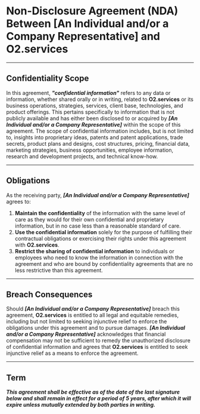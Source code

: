 # **Non-Disclosure Agreement (NDA) Between [An Individual and/or a Company Representative] and O2.services**

---

## **Confidentiality Scope**

In this agreement, ***"confidential information"*** refers to any data or information, whether shared orally or in writing, related to **O2.services** or its business operations, strategies, services, client base, technologies, and product offerings. This pertains specifically to information that is not publicly available and has either been disclosed to or acquired by ***[An Individual and/or a Company Representative]*** within the scope of this agreement. The scope of confidential information includes, but is not limited to, insights into proprietary ideas, patents and patent applications, trade secrets, product plans and designs, cost structures, pricing, financial data, marketing strategies, business opportunities, employee information, research and development projects, and technical know-how.

---

## **Obligations**

As the receiving party, ***[An Individual and/or a Company Representative]*** agrees to:
1. **Maintain the confidentiality** of the information with the same level of care as they would for their own confidential and proprietary information, but in no case less than a reasonable standard of care.
2. **Use the confidential information** solely for the purpose of fulfilling their contractual obligations or exercising their rights under this agreement with **O2.services**.
3. **Restrict the sharing of confidential information** to individuals or employees who need to know the information in connection with the agreement and who are bound by confidentiality agreements that are no less restrictive than this agreement.

---

## **Breach Consequences**

Should ***[An Individual and/or a Company Representative]*** breach this agreement, **O2.services** is entitled to all legal and equitable remedies, including but not limited to seeking injunctive relief to enforce the obligations under this agreement and to pursue damages. ***[An Individual and/or a Company Representative]*** acknowledges that financial compensation may not be sufficient to remedy the unauthorized disclosure of confidential information and agrees that **O2.services** is entitled to seek injunctive relief as a means to enforce the agreement.

---

## **Term**

***This agreement shall be effective as of the date of the last signature below and shall remain in effect for a period of 5 years, after which it will expire unless mutually extended by both parties in writing.***
